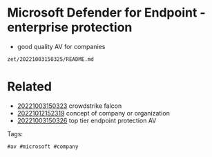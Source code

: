 # Microsoft Defender for Endpoint - enterprise protection

- good quality AV for companies

` zet/20221003150325/README.md `

# Related

- [20221003150323](/zet/20221003150323/README.md) crowdstrike falcon
- [20221012152319](/zet/20221012152319/README.md) concept of company or organization
- [20221003150326](/zet/20221003150326/README.md) top tier endpoint protection AV

Tags:

    #av #microsoft #company
